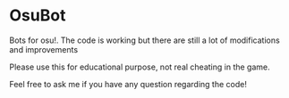 # OsuBot
Bots for osu!. The code is working but there are still a lot of modifications and improvements

Please use this for educational purpose, not real cheating in the game.

Feel free to ask me if you have any question regarding the code!
